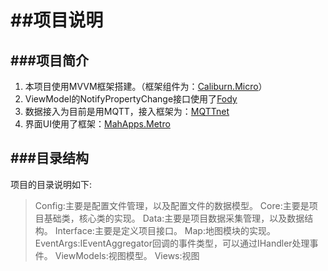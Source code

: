 ﻿##项目说明
===
###项目简介
--------
1. 本项目使用MVVM框架搭建。（框架组件为：[Caliburn.Micro](https://caliburnmicro.com/documentation)）
2. ViewModel的NotifyPropertyChange接口使用了[Fody](https://github.com/Fody/PropertyChanged)
3. 数据接入为目前是用MQTT，接入框架为：[MQTTnet](https://github.com/chkr1011/MQTTnet)
4. 界面UI使用了框架：[MahApps.Metro](https://github.com/MahApps/MahApps.Metro)

###目录结构
--------
项目的目录说明如下:
>Config:主要是配置文件管理，以及配置文件的数据模型。
>Core:主要是项目基础类，核心类的实现。
>Data:主要是项目数据采集管理，以及数据结构。
>Interface:主要是定义项目接口。
>Map:地图模块的实现。
>EventArgs:IEventAggregator回调的事件类型，可以通过IHandler<T>处理事件。
>ViewModels:视图模型。
>Views:视图

